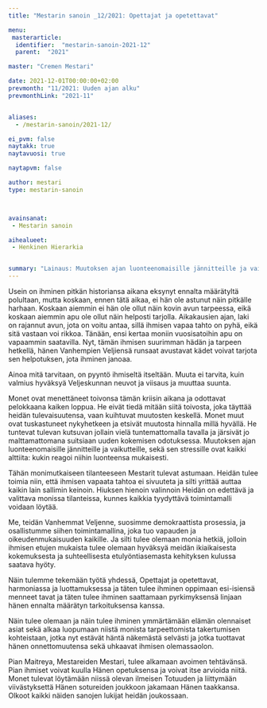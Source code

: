 ```yaml
---
title: "Mestarin sanoin _12/2021: Opettajat ja opetettavat"

menu:
 masterarticle:
  identifier:  "mestarin-sanoin-2021-12"
  parent:  "2021"

master: "Cremen Mestari"

date: 2021-12-01T00:00:00+02:00
prevmonth: "11/2021: Uuden ajan alku"
prevmonthLink: "2021-11"


aliases:
  - /mestarin-sanoin/2021-12/

ei_pvm: false
naytakk: true
naytavuosi: true

naytapvm: false

author: mestari
type: mestarin-sanoin



avainsanat:
 - Mestarin sanoin

aihealueet:
 - Henkinen Hierarkia


summary: "Lainaus: Muutoksen ajan luonteenomaisille jännitteille ja vaikutteille, sekä sen stressille ovat kaikki alttiita: kukin reagoi niihin luonteensa mukaisesti. Tähän monimutkaiseen tilanteeseen Mestarit tulevat astumaan. Heidän tulee toimia niin, että ihmisen vapaata tahtoa ei sivuuteta ja silti yrittää auttaa kaikin lain sallimin keinoin."
---
```


Usein on ihminen pitkän historiansa aikana eksynyt ennalta määrätyltä polultaan, mutta koskaan, ennen tätä aikaa, ei hän ole astunut näin pitkälle harhaan. Koskaan aiemmin ei hän ole ollut näin kovin avun tarpeessa, eikä koskaan aiemmin apu ole ollut näin helposti tarjolla. Aikakausien ajan, laki on rajannut avun, jota on voitu antaa, sillä ihmisen vapaa tahto on pyhä, eikä sitä vastaan voi rikkoa. Tänään, ensi kertaa moniin vuosisatoihin apu on vapaammin saatavilla. Nyt, tämän ihmisen suurimman hädän ja tarpeen hetkellä, hänen Vanhempien Veljiensä runsaat avustavat kädet voivat tarjota sen helpotuksen, jota ihminen janoaa.

Ainoa mitä tarvitaan, on pyyntö ihmiseltä itseltään. Muuta ei tarvita, kuin valmius hyväksyä Veljeskunnan neuvot ja viisaus ja muuttaa suunta.

Monet ovat menettäneet toivonsa tämän kriisin aikana ja odottavat pelokkaana kaiken loppua. He eivät tiedä mitään siitä toivosta, joka täyttää heidän tulevaisuutensa, vaan kuihtuvat muutosten keskellä. Monet muut ovat tuskastuneet nykyhetkeen ja etsivät muutosta hinnalla millä hyvällä. He tuntevat tulevan kutsuvan jollain vielä tuntemattomalla tavalla ja järsivät jo malttamattomana suitsiaan uuden kokemisen odotuksessa. Muutoksen ajan luonteenomaisille jännitteille ja vaikutteille, sekä sen stressille ovat kaikki alttiita: kukin reagoi niihin luonteensa mukaisesti.

Tähän monimutkaiseen tilanteeseen Mestarit tulevat astumaan. Heidän tulee toimia niin, että ihmisen vapaata tahtoa ei sivuuteta ja silti yrittää auttaa kaikin lain sallimin keinoin. Hiuksen hienoin valinnoin Heidän on edettävä ja valittava monissa tilanteissa, kunnes kaikkia tyydyttävä toimintamalli voidaan löytää.

Me, teidän Vanhemmat Veljenne, suosimme demokraattista prosessia, ja osallistumme siihen toimintamallina, joka tuo vapauden ja oikeudenmukaisuuden kaikille. Ja silti tulee olemaan monia hetkiä, jolloin ihmisen etujen mukaista tulee olemaan hyväksyä meidän ikiaikaisesta kokemuksesta ja suhteellisesta etulyöntiasemasta kehityksen kulussa saatava hyöty.

Näin tulemme tekemään työtä yhdessä, Opettajat ja opetettavat, harmoniassa ja luottamuksessa ja täten tulee ihminen oppimaan esi-isiensä menneet tavat ja täten tulee ihminen saattamaan pyrkimyksensä linjaan hänen ennalta määrätyn tarkoituksensa kanssa.

Näin tulee olemaan ja näin tulee ihminen ymmärtämään elämän olennaiset asiat sekä alkaa luopumaan niistä monista tarpeettomista takertumisen kohteistaan, jotka nyt estävät häntä näkemästä selvästi ja jotka tuottavat hänen onnettomuutensa sekä uhkaavat ihmisen olemassaolon.

Pian Maitreya, Mestareiden Mestari, tulee alkamaan avoimen tehtävänsä. Pian ihmiset voivat kuulla Hänen opetuksensa ja voivat itse arvioida niitä. Monet tulevat löytämään niissä olevan ilmeisen Totuuden ja liittymään viivästyksettä Hänen sotureiden joukkoon jakamaan Hänen taakkansa. Olkoot kaikki näiden sanojen lukijat heidän joukossaan.
